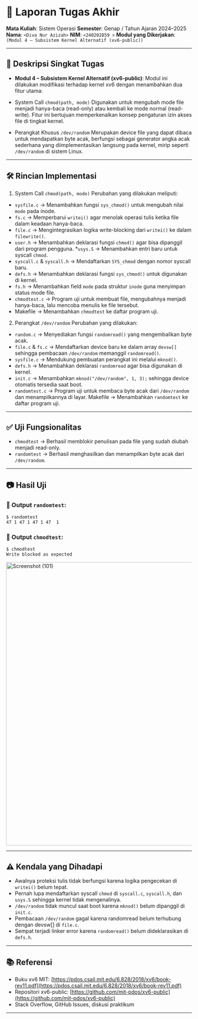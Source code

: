 # 📝 Laporan Tugas Akhir

**Mata Kuliah**: Sistem Operasi
**Semester**: Genap / Tahun Ajaran 2024–2025
**Nama**: `<Diva Nur Azizah>`
**NIM**: `<240202859 >`
**Modul yang Dikerjakan**:
`(Modul 4 – Subsistem Kernel Alternatif (xv6-public))`

---

## 📌 Deskripsi Singkat Tugas

* **Modul 4 – Subsistem Kernel Alternatif (xv6-public)**:
  Modul ini dilakukan modifikasi terhadap kernel xv6 dengan menambahkan dua fitur utama:
* System Call `chmod(path, mode)`
Digunakan untuk mengubah mode file menjadi hanya-baca (read-only) atau kembali ke mode normal (read-write). Fitur ini bertujuan memperkenalkan konsep pengaturan izin akses file di tingkat kernel.

* Perangkat Khusus `/dev/random`
Merupakan device file yang dapat dibaca untuk mendapatkan byte acak, berfungsi sebagai generator angka acak sederhana yang diimplementasikan langsung pada kernel, mirip seperti `/dev/random` di sistem Linux.
---

## 🛠️ Rincian Implementasi

1. System Call `chmod(path, mode)`
  Perubahan yang dilakukan meliputi:
* `sysfile.c` → Menambahkan fungsi `sys_chmod()` untuk mengubah nilai `mode` pada inode.
* `fs.c` → Memperbarui `writei()` agar menolak operasi tulis ketika file dalam keadaan hanya-baca.
* `file.c` → Mengintegrasikan logika write-blocking dari `writei()` ke dalam `filewrite()`.
* `user.h` → Menambahkan deklarasi fungsi `chmod()` agar bisa dipanggil dari program pengguna.
*`usys.S` → Menambahkan entri baru untuk syscall `chmod`.
* `syscall.c` & `syscall.h` → Mendaftarkan `SYS_chmod` dengan nomor syscall baru.
* `defs.h` → Menambahkan deklarasi fungsi `sys_chmod()` untuk digunakan di kernel.
* `fs.h` → Menambahkan field `mode` pada struktur `inode` guna menyimpan status mode file.
* `chmodtest.c` → Program uji untuk membuat file, mengubahnya menjadi hanya-baca, lalu mencoba menulis ke file tersebut.
* Makefile → Menambahkan `chmodtest` ke daftar program uji.
  
2. Perangkat `/dev/random`
  Perubahan yang dilakukan:
* `random.c` → Menyediakan fungsi `randomread()` yang mengembalikan byte acak.
* `file.c` & `fs.c` → Mendaftarkan device baru ke dalam array `devsw[]` sehingga pembacaan `/dev/random` memanggil `randomread()`.
* `sysfile.c` → Mendukung pembuatan perangkat ini melalui `mknod()`.
* `defs.h` → Menambahkan deklarasi `randomread` agar bisa digunakan di kernel.
* `init.c` → Menambahkan `mknod("/dev/random", 1, 3);` sehingga device otomatis tersedia saat boot.
* `randomtest.c` → Program uji untuk membaca byte acak dari `/dev/random` dan menampilkannya di layar.
Makefile → Menambahkan `randomtest` ke daftar program uji.

---

## ✅ Uji Fungsionalitas


* `chmodtest` → Berhasil memblokir penulisan pada file yang sudah diubah menjadi read-only.
* `randomtest` → Berhasil menghasilkan dan menampilkan byte acak dari `/dev/random`.
  
---

## 📷 Hasil Uji


### 📍 Output `randomtest`:

```
$ randomtest
47 1 47 1 47 1 47  1
```

### 📍 Output `chmodtest`:

```
$ chmodtest
Write blocked as expected
```


<img width="1366" height="768" alt="Screenshot (101)" src="https://github.com/user-attachments/assets/40e53007-ac61-43eb-ae04-5555dcfd60b4" />


---

## ⚠️ Kendala yang Dihadapi

* Awalnya proteksi tulis tidak berfungsi karena logika pengecekan di `writei()` belum tepat.
* Pernah lupa mendaftarkan syscall `chmod` di `syscall.c`, `syscall.h`, dan `usys.S` sehingga kernel tidak mengenalinya.
* `/dev/random` tidak muncul saat boot karena `mknod()` belum dipanggil di `init.c`.
* Pembacaan `/dev/random` gagal karena randomread belum terhubung dengan devsw[] di `file.c`.
* Sempat terjadi linker error karena `randomread()` belum dideklarasikan di `defs.h`.

---

## 📚 Referensi


* Buku xv6 MIT: [https://pdos.csail.mit.edu/6.828/2018/xv6/book-rev11.pdf](https://pdos.csail.mit.edu/6.828/2018/xv6/book-rev11.pdf)
* Repositori xv6-public: [https://github.com/mit-pdos/xv6-public](https://github.com/mit-pdos/xv6-public)
* Stack Overflow, GitHub Issues, diskusi praktikum

---
